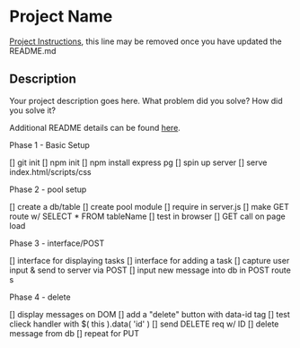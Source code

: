 # Project Name

[Project Instructions](./INSTRUCTIONS.md), this line may be removed once you have updated the README.md

## Description

Your project description goes here. What problem did you solve? How did you solve it?

Additional README details can be found [here](https://github.com/PrimeAcademy/readme-template/blob/master/README.md).

Phase 1 - Basic Setup

[] git init
[] npm init
[] npm install express pg
[] spin up server
[] serve index.html/scripts/css

Phase 2 - pool setup

[] create a db/table 
[] create pool module 
[] require in server.js 
[] make GET route w/ SELECT * FROM tableName 
[] test in browser 
[] GET call on page load

Phase 3 - interface/POST

[] interface for displaying tasks 
[] interface for adding a task 
[] capture user input & send to server via POST 
[] input new message into db in POST route s

Phase 4 - delete

[] display messages on DOM 
[] add a "delete" button with data-id tag 
[] test clieck handler with $( this ).data( 'id' ) 
[] send DELETE req w/ ID 
[] delete message from db 
[] repeat for PUT 